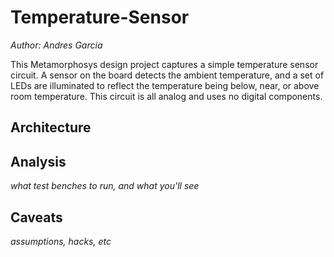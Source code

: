 # Temperature-Sensor
_Author: Andres Garcia_

This Metamorphosys design project captures a simple temperature sensor circuit. A sensor on the board detects the ambient temperature, and a set of LEDs are illuminated to reflect the temperature being below, near, or above room temperature. This circuit is all analog and uses no digital components.

## Architecture

## Analysis
_what test benches to run, and what you'll see_

## Caveats
_assumptions, hacks, etc_
